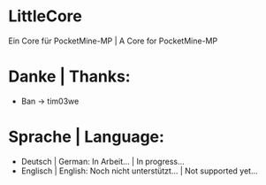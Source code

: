 # LittleCore #
Ein Core für PocketMine-MP | A Core for PocketMine-MP

# Danke | Thanks: #
- Ban -> tim03we

# Sprache | Language: #
- Deutsch | German: In Arbeit... | In progress...
- Englisch | English: Noch nicht unterstützt... | Not supported yet...
